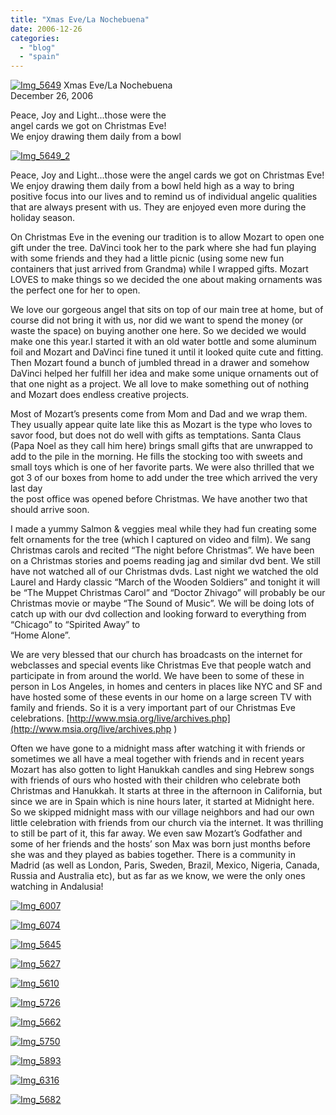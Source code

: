 ```yaml
---
title: "Xmas Eve/La Nochebuena"
date: 2006-12-26
categories: 
  - "blog"
  - "spain"
---
```


 [![Img_5649](http://soultravelers3new.local/images/2008/04/20/img_5649.png "Img_5649")](https://pub-ac94b3f306b24c0dba4238943c97f2e1.r2.dev/photos/uncategorized/2008/04/20/img_5649.png) Xmas Eve/La Nochebuena  
December 26, 2006

Peace, Joy and Light...those were the  
angel cards we got on Christmas Eve!  
We enjoy drawing them daily from a bowl

<!--more-->

[![Img_5649_2](http://soultravelers3new.local/images/2008/04/20/img_5649_2.png "Img_5649_2")](https://pub-ac94b3f306b24c0dba4238943c97f2e1.r2.dev/photos/uncategorized/2008/04/20/img_5649_2.png)

Peace, Joy and Light...those were the angel cards we got on Christmas Eve! We enjoy drawing them daily from a bowl held high as a way to bring positive focus into our lives and to remind us of individual angelic qualities that are always present with us. They are enjoyed even more during the holiday season.

On Christmas Eve in the evening our tradition is to allow Mozart to open one gift under the tree. DaVinci took her to the park where she had fun playing with some friends and they had a little picnic (using some new fun containers that just arrived from Grandma) while I wrapped gifts. Mozart LOVES to make things so we decided the one about making ornaments was the perfect one for her to open.

We love our gorgeous angel that sits on top of our main tree at home, but of course did not bring it with us, nor did we want to spend the money (or waste the space) on buying another one here. So we decided we would make one this year.I started it with an old water bottle and some aluminum foil and Mozart and DaVinci fine tuned it until it looked quite cute and fitting. Then Mozart found a bunch of jumbled thread in a drawer and somehow DaVinci helped her fulfill her idea and make some unique ornaments out of that one night as a project. We all love to make something out of nothing and Mozart does endless creative projects.

Most of Mozart’s presents come from Mom and Dad and we wrap them. They usually appear quite late like this as Mozart is the type who loves to savor food, but does not do well with gifts as temptations. Santa Claus (Papa Noel as they call him here) brings small gifts that are unwrapped to add to the pile in the morning. He fills the stocking too with sweets and small toys which is one of her favorite parts. We were also thrilled that we got 3 of our boxes from home to add under the tree which arrived the very last day  
the post office was opened before Christmas. We have another two that should arrive soon.

I made a yummy Salmon & veggies meal while they had fun creating some felt ornaments for the tree (which I captured on video and film). We sang Christmas carols and recited “The night before Christmas”. We have been on a Christmas stories and poems reading jag and similar dvd bent. We still have not watched all of our Christmas dvds. Last night we watched the old Laurel and Hardy classic “March of the Wooden Soldiers” and tonight it will be “The Muppet Christmas Carol” and “Doctor Zhivago” will probably be our Christmas movie or maybe “The Sound of Music”. We will be doing lots of catch up with our dvd collection and looking forward to everything from “Chicago” to “Spirited Away” to  
“Home Alone”.

We are very blessed that our church has broadcasts on the internet for webclasses and special events like Christmas Eve that people watch and participate in from around the world. We have been to some of these in person in Los Angeles, in homes and centers in places like NYC and SF and have hosted some of these events in our home on a large screen TV with family and friends. So it is a very important part of our Christmas Eve celebrations. [http://www.msia.org/live/archives.php](http://www.msia.org/live/archives.php )

Often we have gone to a midnight mass after watching it with friends or sometimes we all have a meal together with friends and in recent years Mozart has also gotten to light Hanukkah candles and sing Hebrew songs with friends of ours who hosted with their children who celebrate both Christmas and Hanukkah. It starts at three in the afternoon in California, but since we are in Spain which is nine hours later, it started at Midnight here. So we skipped midnight mass with our village neighbors and had our own little celebration with friends from our church via the internet. It was thrilling to still be part of it, this far away. We even saw Mozart’s Godfather and some of her friends and the hosts’ son Max was born just months before she was and they played as babies together. There is a community in Madrid (as well as London, Paris, Sweden, Brazil, Mexico, Nigeria, Canada, Russia and Australia etc), but as far as we know, we were the only ones watching in Andalusia!

[![Img_6007](http://soultravelers3new.local/images/2008/04/20/img_6007.png "Img_6007")](https://pub-ac94b3f306b24c0dba4238943c97f2e1.r2.dev/photos/uncategorized/2008/04/20/img_6007.png)

[![Img_6074](http://soultravelers3new.local/images/2008/04/20/img_6074.png "Img_6074")](https://pub-ac94b3f306b24c0dba4238943c97f2e1.r2.dev/photos/uncategorized/2008/04/20/img_6074.png)

[![Img_5645](http://soultravelers3new.local/images/2008/04/20/img_5645.png "Img_5645")](https://pub-ac94b3f306b24c0dba4238943c97f2e1.r2.dev/photos/uncategorized/2008/04/20/img_5645.png)

[![Img_5627](http://soultravelers3new.local/images/2008/04/20/img_5627.png "Img_5627")](https://pub-ac94b3f306b24c0dba4238943c97f2e1.r2.dev/photos/uncategorized/2008/04/20/img_5627.png)

[![Img_5610](http://soultravelers3new.local/images/2008/04/20/img_5610.png "Img_5610")](https://pub-ac94b3f306b24c0dba4238943c97f2e1.r2.dev/photos/uncategorized/2008/04/20/img_5610.png)

[![Img_5726](http://soultravelers3new.local/images/2008/04/20/img_5726.png "Img_5726")](https://pub-ac94b3f306b24c0dba4238943c97f2e1.r2.dev/photos/uncategorized/2008/04/20/img_5726.png)

[![Img_5662](http://soultravelers3new.local/images/2008/04/20/img_5662.png "Img_5662")](https://pub-ac94b3f306b24c0dba4238943c97f2e1.r2.dev/photos/uncategorized/2008/04/20/img_5662.png)

[![Img_5750](http://soultravelers3new.local/images/2008/04/20/img_5750.png "Img_5750")](https://pub-ac94b3f306b24c0dba4238943c97f2e1.r2.dev/photos/uncategorized/2008/04/20/img_5750.png)

[![Img_5893](http://soultravelers3new.local/images/2008/04/20/img_5893.png "Img_5893")](https://pub-ac94b3f306b24c0dba4238943c97f2e1.r2.dev/photos/uncategorized/2008/04/20/img_5893.png)

[![Img_6316](http://soultravelers3new.local/images/2008/04/20/img_6316.png "Img_6316")](https://pub-ac94b3f306b24c0dba4238943c97f2e1.r2.dev/photos/uncategorized/2008/04/20/img_6316.png)

[![Img_5682](http://soultravelers3new.local/images/2008/04/20/img_5682.png "Img_5682")](https://pub-ac94b3f306b24c0dba4238943c97f2e1.r2.dev/photos/uncategorized/2008/04/20/img_5682.png)
